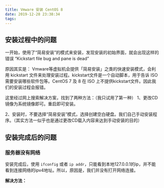 ```yaml
---
title: Vmware 安装 CentOS 8
date: 2019-12-28 23:38:34
tags:
---
```


## 安装过程中的问题
一开始，使用了“简易安装”的模式来安装，发现安装的初始界面，就会出现这样的错误 “Kickstart file bug and pane is dead”


原因其实是：
Vmware等虚拟机会提供「简易安装」之类的快速安装模式，会利用 kickstart 文件来处理安装过程。kickstart文件是一个自动脚本，用于告诉 ISO 需要安装哪些软件包等。CentOS 7 及 8 在 ISO 上不提供kickstart文件。因此我们的安装过程会报错。

这里经过网上搜索解决方案，找到了两种方法：（我只试用了第一种）
1、更改CD镜像为系统镜像即可。重启即可安装。

2、安装时，不要选择“简易安装”模式，选择创建空白硬盘。我们自己手动安装程序。（其实方法一似乎也是通过更改CD载入内容来达到手动安装的目的）

## 安装完成后的问题
### 服务器没有网络
安装完成后，使用 `ifconfig` 或者 `ip addr`，只能看到本地127.0.0.1的ip，并不能看到连接网络的ipv4地址。所以，原因是，我们并没有打开网络连接。

**解决方法：**
